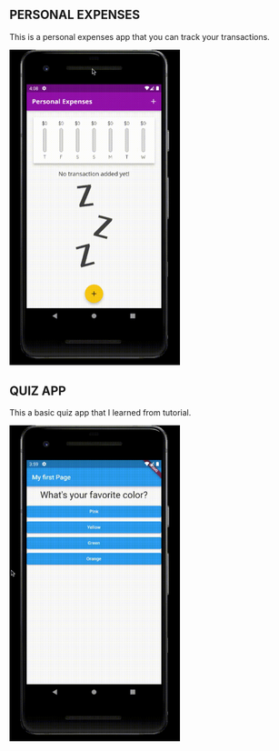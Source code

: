 
## PERSONAL EXPENSES
This is a personal expenses app that you can track your transactions.

<img src="https://github.com/onurduyar/TutorialProjects/blob/main/expenses_intro.gif" width="300"/>

## QUIZ APP
This a basic quiz app that I learned from tutorial. 

<img src="https://github.com/onurduyar/TutorialProjects/blob/main/quiz_intro.gif" width="300"/>
